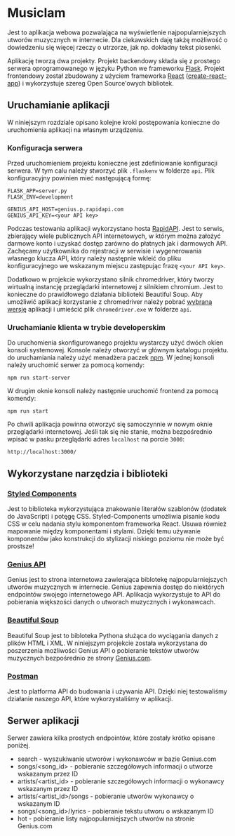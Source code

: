 Musiclam
=====

Jest to aplikacja webowa pozwalająca na wyświetlenie najpopularniejszych utworów muzycznych w internecie. Dla ciekawskich daję takżę możliwość o dowiedzeniu się więcej rzeczy o utrzorze, jak np. dokładny tekst piosenki.

Aplikację tworzą dwa projekty. Projekt backendowy składa się z prostego serwera oprogramowanego w języku Python we frameworku [Flask](https://flask.palletsprojects.com/en/2.0.x/). Projekt frontendowy został zbudowany z użyciem frameworka [React](https://pl.reactjs.org/) ([create-react-app](https://create-react-app.dev/)) i wykorzystuje szereg Open Source'owych bibliotek.

## Uruchamianie aplikacji

W niniejszym rozdziale opisano kolejne kroki postępowania konieczne do uruchomienia aplikacji na własnym urządzeniu.

### Konfiguracja serwera

Przed uruchomieniem projektu konieczne jest zdefiniowanie konfiguracji serwera. W tym calu należy stworzyć plik `.flaskenv` w folderze `api`. Plik konfiguracyjny powinien mieć następującą formę:
```
FLASK_APP=server.py
FLASK_ENV=development

GENIUS_API_HOST=genius.p.rapidapi.com
GENIUS_API_KEY=<your API key>
```
Podczas testowania aplikacji wykorzystano hosta [RapidAPI](https://rapidapi.com/hub). Jest to serwis, zbierający wiele publicznych API internetowych, w którym można założyć darmowe konto i uzyskać dostęp zarówno do płatnych jak i darmowych API. Zachęcamy użytkownika do rejestracji w serwisie i wygenerowania własnego klucza API, który należy następnie wkleić do pliku konfiguracyjnego we wskazanym miejscu zastępując frazę `<your API key>`.

Dodatkowo w projekcie wykorzystano silnik chromedriver, który tworzy wirtualną instancję przeglądarki internetowej z silnikiem chromium. Jest to konieczne do prawidłowego działania biblioteki Beautiful Soup. Aby umożliwić aplikacji korzystanie z chromedriver należy pobrać [wybraną wersję](https://chromedriver.chromium.org/downloads) aplikacji i umieścić plik `chromedriver.exe` w folderze `api`.

### Uruchamianie klienta w trybie developerskim

Do uruchomienia skonfigurowanego projektu wystarczy użyć dwóch okien konsoli systemowej. Konsole należy otworzyć w głównym katalogu projektu. do uruchamiania należy użyć menadżera paczek [npm](https://www.npmjs.com/). W jednej konsoli należy uruchomić serwer za pomocą komendy:
```
npm run start-server
```
W drugim oknie konsoli należy następnie uruchomić frontend za pomocą komendy:
```
npm run start
```
Po chwili aplikacja powinna otworzyć się samoczynnie w nowym oknie przeglądarki internetowej. Jeśli tak się nie stanie, można bezpośrednio wpisać w pasku przeglądarki adres `localhost` na porcie `3000`:
```
http://localhost:3000/
```

## Wykorzystane narzędzia i biblioteki

### [Styled Components](https://styled-components.com/)

Jest to biblioteka wykorzystująca znakowanie literałów szablonów (dodatek do JavaScript) i potęgę CSS. Styled-Components umożliwia pisanie kodu CSS w celu nadania stylu komponentom frameworka React. Usuwa również mapowanie między komponentami i stylami. Dzięki temu używanie komponentów jako konstrukcji do stylizacji niskiego poziomu nie może być prostsze!

### [Genius API](https://docs.genius.com/)

Genius jest to strona internetowa zawierająca biblotekę najpopularniejszych utworów muzycznych w internecie. Genius zapewnia dostęp do niektórych endpointów swojego internetowego API. Aplikacja wykorzystuje to API do pobierania większości danych o utworach muzycznych i wykonawcach.

### [Beautiful Soup](https://beautiful-soup-4.readthedocs.io/en/latest/)

Beautiful Soup jest to bibloteka Pythona służąca do wyciągania danych z plików HTML i XML. W niniejszym projekcie została wykorzystana do poszerzenia możliwości Genius API o pobieranie tekstów utworów muzycznych bezpośrednio ze strony [Genius.com](https://genius.com/).

### [Postman](https://www.postman.com/)

Jest to platforma API do budowania i używania API. Dzięki niej testowaliśmy działanie naszego API, które wykorzystaliśmy w aplikacji.

## Serwer aplikacji

Serwer zawiera kilka prostych endpointów, które zostały krótko opisane poniżej.

* search - wyszukiwanie utworów i wykonawców w bazie Genius.com
* songs/<song_id> - pobieranie szczegółowych informacji o utworze wskazanym przez ID
* artists/<artist_id> - pobieranie szczegółowych informacji o wykonawcy wskazanym przez ID
* artists/<artist_id>/songs - pobieranie utworów wykonawcy o wskazanym ID
* songs/<song_id>/lyrics - pobieranie tekstu utworu o wskazanym ID
* hot - pobieranie listy najpopularniejszych utworów na stronie Genius.com

